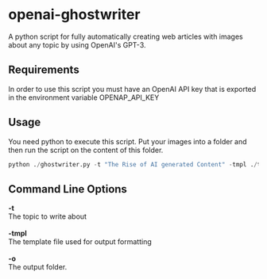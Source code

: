 # openai-ghostwriter

A python script for fully automatically creating web articles with images about any topic by using OpenAI's GPT-3.

## Requirements

In order to use this script you must have an OpenAI API key that is exported in the environment variable OPENAP_API_KEY
 
 
## Usage

You need python to execute this script. Put your images into a folder and then run the script on the content of this folder.

```python
python ./ghostwriter.py -t "The Rise of AI generated Content" -tmpl ./template.php -o ai_content
```

 ## Command Line Options

<b>-t</b><br/> The topic to write about
<br/><br/>
<b>-tmpl</b><br/> The template file used for output formatting
<br/><br/>
<b>-o</b><br/> The output folder.
 

